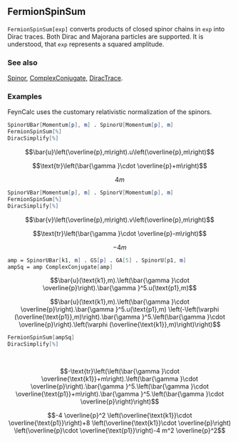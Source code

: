 ## FermionSpinSum

`FermionSpinSum[exp]` converts products of closed spinor chains in `exp` into Dirac traces. Both Dirac and Majorana particles are supported. It is understood, that `exp` represents a squared amplitude.

### See also

[Spinor](Spinor), [ComplexConjugate](ComplexConjugate), [DiracTrace](DiracTrace).

### Examples

FeynCalc uses the customary relativistic normalization of the spinors.

```mathematica
SpinorUBar[Momentum[p], m] . SpinorU[Momentum[p], m]
FermionSpinSum[%]
DiracSimplify[%]
```

$$\bar{u}\left(\overline{p},m\right).u\left(\overline{p},m\right)$$

$$\text{tr}\left(\bar{\gamma }\cdot \overline{p}+m\right)$$

$$4 m$$

```mathematica
SpinorVBar[Momentum[p], m] . SpinorV[Momentum[p], m]
FermionSpinSum[%]
DiracSimplify[%]
```

$$\bar{v}\left(\overline{p},m\right).v\left(\overline{p},m\right)$$

$$\text{tr}\left(\bar{\gamma }\cdot \overline{p}-m\right)$$

$$-4 m$$

```mathematica
amp = SpinorUBar[k1, m] . GS[p] . GA[5] . SpinorU[p1, m]
ampSq = amp ComplexConjugate[amp]
```

$$\bar{u}(\text{k1},m).\left(\bar{\gamma }\cdot \overline{p}\right).\bar{\gamma }^5.u(\text{p1},m)$$

$$\bar{u}(\text{k1},m).\left(\bar{\gamma }\cdot \overline{p}\right).\bar{\gamma }^5.u(\text{p1},m) \left(-\left(\varphi (\overline{\text{p1}},m)\right).\bar{\gamma }^5.\left(\bar{\gamma }\cdot \overline{p}\right).\left(\varphi (\overline{\text{k1}},m)\right)\right)$$

```mathematica
FermionSpinSum[ampSq]
DiracSimplify[%] 
  
 

```

$$-\text{tr}\left(\left(\bar{\gamma }\cdot \overline{\text{k1}}+m\right).\left(\bar{\gamma }\cdot \overline{p}\right).\bar{\gamma }^5.\left(\bar{\gamma }\cdot \overline{\text{p1}}+m\right).\bar{\gamma }^5.\left(\bar{\gamma }\cdot \overline{p}\right)\right)$$

$$-4 \overline{p}^2 \left(\overline{\text{k1}}\cdot \overline{\text{p1}}\right)+8 \left(\overline{\text{k1}}\cdot \overline{p}\right) \left(\overline{p}\cdot \overline{\text{p1}}\right)-4 m^2 \overline{p}^2$$